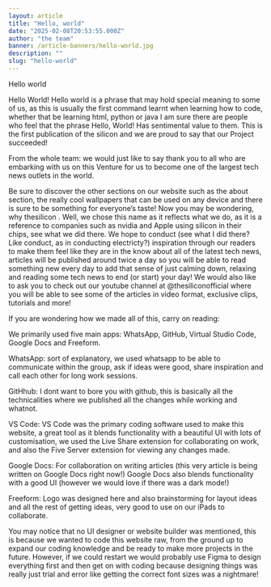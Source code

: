 ```yaml
---
layout: article
title: "Hello, world"
date: "2025-02-08T20:53:55.000Z"
author: "the team"
banner: /article-banners/hello-world.jpg
description: ""
slug: "hello-world"
---
```


 Hello world

Hello World! Hello world is a phrase that may hold special meaning to some of us, as this is usually the first command learnt when learning how to code, whether that be learning html, python or java I am sure there are people who feel that the phrase Hello, World! Has sentimental value to them. This is the first publication of the silicon and we are proud to say that our Project succeeded!

From the whole team: we would just like to say thank you to all who are embarking with us on this Venture for us to become one of the largest tech news outlets in the world.

Be sure to discover the other sections on our website such as the about section, the really cool wallpapers that can be used on any device and there is sure to be something for everyone’s taste! Now you may be wondering, why thesilicon . Well, we chose this name as it reflects what we do, as it is a reference to companies such as nvidia and Apple using silicon in their chips, see what we did there. We hope to conduct (see what I did there? Like conduct, as in conducting electricty?) inspiration through our readers to make them feel like they are in the know about all of the latest tech news, articles will be published around twice a day so you will be able to read something new every day to add that sense of just calming down, relaxing and reading some tech news to end (or start) your day! We would also like to ask you to check out our youtube channel at @thesiliconofficial where you will be able to see some of the articles in video format, exclusive clips, tutorials and more!

If you are wondering how we made all of this, carry on reading:

We primarily used five main apps: WhatsApp, GitHub, Virtual Studio Code, Google Docs and Freeform.

WhatsApp: sort of explanatory, we used whatsapp to be able to communicate within the group, ask if ideas were good, share inspiration and call each other for long work sessions.

GitHhub: I dont want to bore you with github, this is basically all the technicalities where we published all the changes while working and whatnot.

VS Code: VS Code was the primary coding software used to make this website, a great tool as it blends functionality with a beautiful UI with lots of customisation, we used the Live Share extension for collaborating on work, and also the Five Server extension for viewing any changes made.

Google Docs: For collaboration on writing articles (this very article is being written on Google Docs right now!) Google Docs also blends functionality with a good UI (however we would love if there was a dark mode!)

Freeform: Logo was designed here and also brainstorming for layout ideas and all the rest of getting ideas, very good to use on our iPads to collaborate.

You may notice that no UI designer or website builder was mentioned, this is because we wanted to code this website raw, from the ground up to expand our coding knowledge and be ready to make more projects in the future. However, if we could restart we would probably use Figma to design everything first and then get on with coding because designing things was really just trial and error like getting the correct font sizes was a nightmare! 
